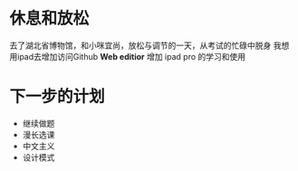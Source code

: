 # 休息和放松
去了湖北省博物馆，和小咪宜尚，放松与调节的一天，从考试的忙碌中脱身
我想用ipad去增加访问Github
**Web editior**
增加 ipad pro 的学习和使用
# 下一步的计划
- 继续做题
- 漫长选课
- 中文主义
- 设计模式
